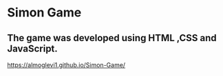 # Simon Game
## The game was developed using HTML ,CSS and JavaScript.
https://almoglevi1.github.io/Simon-Game/
